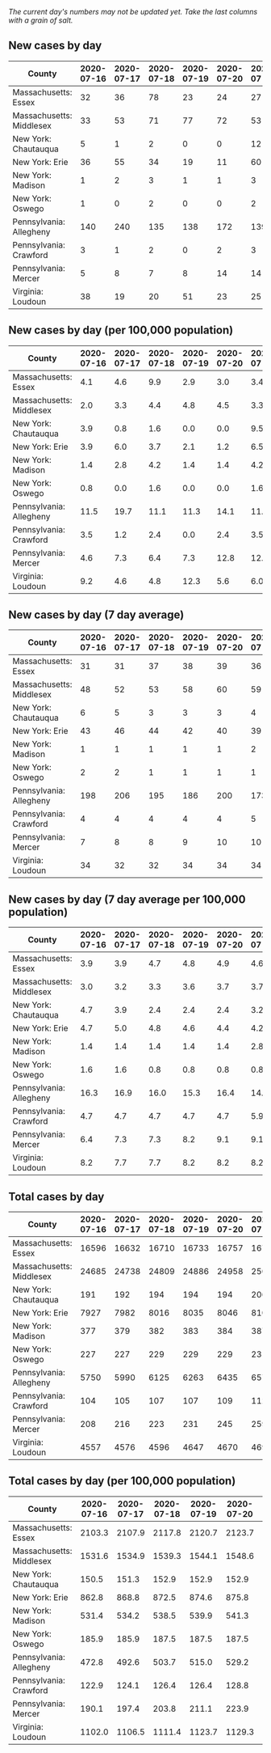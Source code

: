 _The current day's numbers may not be updated yet. Take the last columns with a grain of salt._
## New cases by day

| County | 2020-07-16 | 2020-07-17 | 2020-07-18 | 2020-07-19 | 2020-07-20 | 2020-07-21 | 2020-07-22 |
| --- | --- | --- | --- | --- | --- | --- | --- |
| Massachusetts: Essex | 32 | 36 | 78 | 23 | 24 | 27 | 31 |
| Massachusetts: Middlesex | 33 | 53 | 71 | 77 | 72 | 53 | 73 |
| New York: Chautauqua | 5 | 1 | 2 | 0 | 0 | 12 | 4 |
| New York: Erie | 36 | 55 | 34 | 19 | 11 | 60 | 29 |
| New York: Madison | 1 | 2 | 3 | 1 | 1 | 3 | 1 |
| New York: Oswego | 1 | 0 | 2 | 0 | 0 | 2 | 1 |
| Pennsylvania: Allegheny | 140 | 240 | 135 | 138 | 172 | 139 | 96 |
| Pennsylvania: Crawford | 3 | 1 | 2 | 0 | 2 | 3 | 2 |
| Pennsylvania: Mercer | 5 | 8 | 7 | 8 | 14 | 14 | 17 |
| Virginia: Loudoun | 38 | 19 | 20 | 51 | 23 | 25 | 43 |

## New cases by day (per 100,000 population)

| County | 2020-07-16 | 2020-07-17 | 2020-07-18 | 2020-07-19 | 2020-07-20 | 2020-07-21 | 2020-07-22 |
| --- | --- | --- | --- | --- | --- | --- | --- |
| Massachusetts: Essex | 4.1 | 4.6 | 9.9 | 2.9 | 3.0 | 3.4 | 3.9 |
| Massachusetts: Middlesex | 2.0 | 3.3 | 4.4 | 4.8 | 4.5 | 3.3 | 4.5 |
| New York: Chautauqua | 3.9 | 0.8 | 1.6 | 0.0 | 0.0 | 9.5 | 3.2 |
| New York: Erie | 3.9 | 6.0 | 3.7 | 2.1 | 1.2 | 6.5 | 3.2 |
| New York: Madison | 1.4 | 2.8 | 4.2 | 1.4 | 1.4 | 4.2 | 1.4 |
| New York: Oswego | 0.8 | 0.0 | 1.6 | 0.0 | 0.0 | 1.6 | 0.8 |
| Pennsylvania: Allegheny | 11.5 | 19.7 | 11.1 | 11.3 | 14.1 | 11.4 | 7.9 |
| Pennsylvania: Crawford | 3.5 | 1.2 | 2.4 | 0.0 | 2.4 | 3.5 | 2.4 |
| Pennsylvania: Mercer | 4.6 | 7.3 | 6.4 | 7.3 | 12.8 | 12.8 | 15.5 |
| Virginia: Loudoun | 9.2 | 4.6 | 4.8 | 12.3 | 5.6 | 6.0 | 10.4 |

## New cases by day (7 day average)

| County | 2020-07-16 | 2020-07-17 | 2020-07-18 | 2020-07-19 | 2020-07-20 | 2020-07-21 | 2020-07-22 |
| --- | --- | --- | --- | --- | --- | --- | --- |
| Massachusetts: Essex | 31 | 31 | 37 | 38 | 39 | 36 | 36 |
| Massachusetts: Middlesex | 48 | 52 | 53 | 58 | 60 | 59 | 62 |
| New York: Chautauqua | 6 | 5 | 3 | 3 | 3 | 4 | 3 |
| New York: Erie | 43 | 46 | 44 | 42 | 40 | 39 | 35 |
| New York: Madison | 1 | 1 | 1 | 1 | 1 | 2 | 2 |
| New York: Oswego | 2 | 2 | 1 | 1 | 1 | 1 | 1 |
| Pennsylvania: Allegheny | 198 | 206 | 195 | 186 | 200 | 173 | 151 |
| Pennsylvania: Crawford | 4 | 4 | 4 | 4 | 4 | 5 | 2 |
| Pennsylvania: Mercer | 7 | 8 | 8 | 9 | 10 | 10 | 10 |
| Virginia: Loudoun | 34 | 32 | 32 | 34 | 34 | 34 | 31 |

## New cases by day (7 day average per 100,000 population)

| County | 2020-07-16 | 2020-07-17 | 2020-07-18 | 2020-07-19 | 2020-07-20 | 2020-07-21 | 2020-07-22 |
| --- | --- | --- | --- | --- | --- | --- | --- |
| Massachusetts: Essex | 3.9 | 3.9 | 4.7 | 4.8 | 4.9 | 4.6 | 4.6 |
| Massachusetts: Middlesex | 3.0 | 3.2 | 3.3 | 3.6 | 3.7 | 3.7 | 3.8 |
| New York: Chautauqua | 4.7 | 3.9 | 2.4 | 2.4 | 2.4 | 3.2 | 2.4 |
| New York: Erie | 4.7 | 5.0 | 4.8 | 4.6 | 4.4 | 4.2 | 3.8 |
| New York: Madison | 1.4 | 1.4 | 1.4 | 1.4 | 1.4 | 2.8 | 2.8 |
| New York: Oswego | 1.6 | 1.6 | 0.8 | 0.8 | 0.8 | 0.8 | 0.8 |
| Pennsylvania: Allegheny | 16.3 | 16.9 | 16.0 | 15.3 | 16.4 | 14.2 | 12.4 |
| Pennsylvania: Crawford | 4.7 | 4.7 | 4.7 | 4.7 | 4.7 | 5.9 | 2.4 |
| Pennsylvania: Mercer | 6.4 | 7.3 | 7.3 | 8.2 | 9.1 | 9.1 | 9.1 |
| Virginia: Loudoun | 8.2 | 7.7 | 7.7 | 8.2 | 8.2 | 8.2 | 7.5 |

## Total cases by day

| County | 2020-07-16 | 2020-07-17 | 2020-07-18 | 2020-07-19 | 2020-07-20 | 2020-07-21 | 2020-07-22 |
| --- | --- | --- | --- | --- | --- | --- | --- |
| Massachusetts: Essex | 16596 | 16632 | 16710 | 16733 | 16757 | 16784 | 16815 |
| Massachusetts: Middlesex | 24685 | 24738 | 24809 | 24886 | 24958 | 25011 | 25084 |
| New York: Chautauqua | 191 | 192 | 194 | 194 | 194 | 206 | 210 |
| New York: Erie | 7927 | 7982 | 8016 | 8035 | 8046 | 8106 | 8135 |
| New York: Madison | 377 | 379 | 382 | 383 | 384 | 387 | 388 |
| New York: Oswego | 227 | 227 | 229 | 229 | 229 | 231 | 232 |
| Pennsylvania: Allegheny | 5750 | 5990 | 6125 | 6263 | 6435 | 6574 | 6670 |
| Pennsylvania: Crawford | 104 | 105 | 107 | 107 | 109 | 112 | 114 |
| Pennsylvania: Mercer | 208 | 216 | 223 | 231 | 245 | 259 | 276 |
| Virginia: Loudoun | 4557 | 4576 | 4596 | 4647 | 4670 | 4695 | 4738 |

## Total cases by day (per 100,000 population)

| County | 2020-07-16 | 2020-07-17 | 2020-07-18 | 2020-07-19 | 2020-07-20 | 2020-07-21 | 2020-07-22 |
| --- | --- | --- | --- | --- | --- | --- | --- |
| Massachusetts: Essex | 2103.3 | 2107.9 | 2117.8 | 2120.7 | 2123.7 | 2127.2 | 2131.1 |
| Massachusetts: Middlesex | 1531.6 | 1534.9 | 1539.3 | 1544.1 | 1548.6 | 1551.8 | 1556.4 |
| New York: Chautauqua | 150.5 | 151.3 | 152.9 | 152.9 | 152.9 | 162.3 | 165.5 |
| New York: Erie | 862.8 | 868.8 | 872.5 | 874.6 | 875.8 | 882.3 | 885.5 |
| New York: Madison | 531.4 | 534.2 | 538.5 | 539.9 | 541.3 | 545.5 | 546.9 |
| New York: Oswego | 185.9 | 185.9 | 187.5 | 187.5 | 187.5 | 189.2 | 190.0 |
| Pennsylvania: Allegheny | 472.8 | 492.6 | 503.7 | 515.0 | 529.2 | 540.6 | 548.5 |
| Pennsylvania: Crawford | 122.9 | 124.1 | 126.4 | 126.4 | 128.8 | 132.3 | 134.7 |
| Pennsylvania: Mercer | 190.1 | 197.4 | 203.8 | 211.1 | 223.9 | 236.7 | 252.2 |
| Virginia: Loudoun | 1102.0 | 1106.5 | 1111.4 | 1123.7 | 1129.3 | 1135.3 | 1145.7 |
